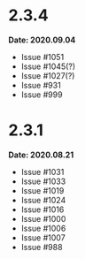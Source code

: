# 2.3.4 

**Date: 2020.09.04**

- Issue #1051
- Issue #1045(?)
- Issue #1027(?)
- Issue #931
- Issue #999

# 2.3.1 

**Date: 2020.08.21**

- Issue #1031
- Issue #1033
- Issue #1019
- Issue #1024
- Issue #1016
- Issue #1000
- Issue #1006
- Issue #1007
- Issue #988

